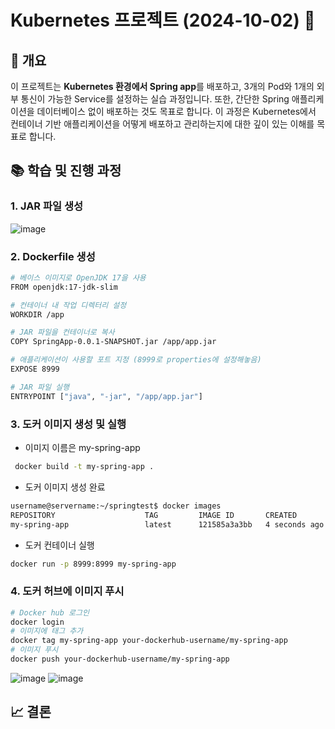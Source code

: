 # Kubernetes 프로젝트 (2024-10-02) 🚀

## 📝 개요
이 프로젝트는 **Kubernetes 환경에서 Spring app**를 배포하고, 3개의 Pod와 1개의 외부 통신이 가능한 Service를 설정하는 실습 과정입니다. 또한, 간단한 Spring 애플리케이션을 데이터베이스 없이 배포하는 것도 목표로 합니다. 이 과정은 Kubernetes에서 컨테이너 기반 애플리케이션을 어떻게 배포하고 관리하는지에 대한 깊이 있는 이해를 목표로 합니다.


## 📚 학습 및 진행 과정

### 1. JAR 파일 생성
![image](https://github.com/user-attachments/assets/7e2e5dde-313d-4d24-83a5-f186930c950e)

### 2. Dockerfile 생성

```bash
# 베이스 이미지로 OpenJDK 17을 사용
FROM openjdk:17-jdk-slim

# 컨테이너 내 작업 디렉터리 설정
WORKDIR /app

# JAR 파일을 컨테이너로 복사
COPY SpringApp-0.0.1-SNAPSHOT.jar /app/app.jar

# 애플리케이션이 사용할 포트 지정 (8999로 properties에 설정해놓음)
EXPOSE 8999

# JAR 파일 실행
ENTRYPOINT ["java", "-jar", "/app/app.jar"]
```

### 3. 도커 이미지 생성 및 실행 
- 이미지 이름은 my-spring-app
```bash
 docker build -t my-spring-app .
```
- 도커 이미지 생성 완료
```bash
username@servername:~/springtest$ docker images
REPOSITORY                    TAG         IMAGE ID       CREATED         SIZE
my-spring-app                 latest      121585a3a3bb   4 seconds ago   428MB
```
- 도커 컨테이너 실행
```bash
docker run -p 8999:8999 my-spring-app
```
### 4. 도커 허브에 이미지 푸시
```bash
# Docker hub 로그인
docker login
# 이미지에 태그 추가
docker tag my-spring-app your-dockerhub-username/my-spring-app
# 이미지 푸시
docker push your-dockerhub-username/my-spring-app
```
![image](https://github.com/user-attachments/assets/84c18a41-7757-429f-b816-1859f29d54be)
![image](https://github.com/user-attachments/assets/29365ae0-4d3e-424f-b985-4262072ba6d7)
## 📈 결론


